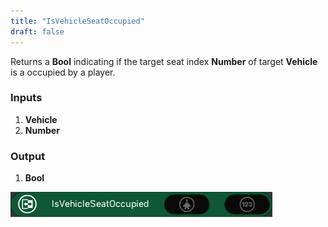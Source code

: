 ```yaml
---
title: "IsVehicleSeatOccupied"
draft: false
---
```

Returns a **Bool** indicating if the target seat index **Number** of target **Vehicle** is a occupied by a player.
### Inputs
1. **Vehicle**
2. **Number**
### Output
1. **Bool**

![IsVehicleSeatOccupied](https://raw.githubusercontent.com/battlefield-portal-community/Image-CDN/main/portal_blocks/IsVehicleSeatOccupied.png)